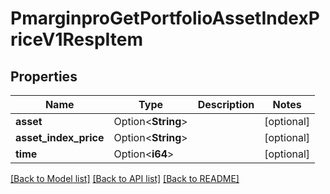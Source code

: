 # PmarginproGetPortfolioAssetIndexPriceV1RespItem

## Properties

Name | Type | Description | Notes
------------ | ------------- | ------------- | -------------
**asset** | Option<**String**> |  | [optional]
**asset_index_price** | Option<**String**> |  | [optional]
**time** | Option<**i64**> |  | [optional]

[[Back to Model list]](../README.md#documentation-for-models) [[Back to API list]](../README.md#documentation-for-api-endpoints) [[Back to README]](../README.md)


